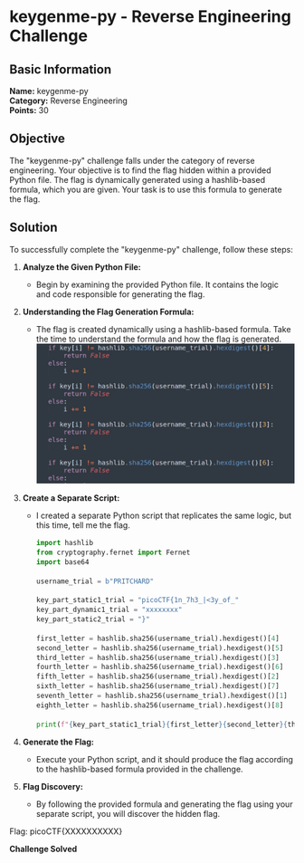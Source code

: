 # keygenme-py - Reverse Engineering Challenge

## Basic Information
**Name:** keygenme-py  
**Category:** Reverse Engineering  
**Points:** 30

## Objective

The "keygenme-py" challenge falls under the category of reverse engineering. Your objective is to find the flag hidden within a provided Python file. The flag is dynamically generated using a hashlib-based formula, which you are given. Your task is to use this formula to generate the flag.

## Solution

To successfully complete the "keygenme-py" challenge, follow these steps:

1. **Analyze the Given Python File:**
   - Begin by examining the provided Python file. It contains the logic and code responsible for generating the flag.

2. **Understanding the Flag Generation Formula:**
   - The flag is created dynamically using a hashlib-based formula. Take the time to understand the formula and how the flag is generated.
![Keygen](keygen.png)

3. **Create a Separate Script:**
   - I created a separate Python script that replicates the same logic, but this time, tell me the flag.
      ```python
      import hashlib
      from cryptography.fernet import Fernet
      import base64

      username_trial = b"PRITCHARD"

      key_part_static1_trial = "picoCTF{1n_7h3_|<3y_of_"
      key_part_dynamic1_trial = "xxxxxxxx"
      key_part_static2_trial = "}"

      first_letter = hashlib.sha256(username_trial).hexdigest()[4]
      second_letter = hashlib.sha256(username_trial).hexdigest()[5]
      third_letter = hashlib.sha256(username_trial).hexdigest()[3]
      fourth_letter = hashlib.sha256(username_trial).hexdigest()[6]
      fifth_letter = hashlib.sha256(username_trial).hexdigest()[2]
      sixth_letter = hashlib.sha256(username_trial).hexdigest()[7]
      seventh_letter = hashlib.sha256(username_trial).hexdigest()[1]
      eighth_letter = hashlib.sha256(username_trial).hexdigest()[8]

      print(f"{key_part_static1_trial}{first_letter}{second_letter}{third_letter}{fourth_letter}{fifth_letter}{sixth_letter}{seventh_letter}{eighth_letter}{key_part_static2_trial}")
      ```

4. **Generate the Flag:**
   - Execute your Python script, and it should produce the flag according to the hashlib-based formula provided in the challenge.

5. **Flag Discovery:**
   - By following the provided formula and generating the flag using your separate script, you will discover the hidden flag.

Flag: picoCTF{XXXXXXXXXX}

**Challenge Solved**  
